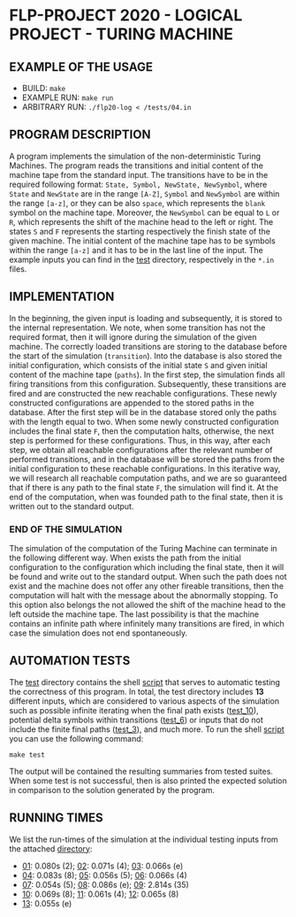 # FLP-PROJECT 2020 - LOGICAL PROJECT - TURING MACHINE

## EXAMPLE OF THE USAGE
* BUILD: `make`
* EXAMPLE RUN: `make run`
* ARBITRARY RUN: `./flp20-log < /tests/04.in`

## PROGRAM DESCRIPTION
A program implements the simulation of the non-deterministic Turing Machines.
The program reads the transitions and initial content of the machine tape
from the standard input. The transitions have to be in the required following
format: `State, Symbol, NewState, NewSymbol`, where `State` and `NewState` are
in the range `[A-Z]`, `Symbol` and `NewSymbol` are within the range `[a-z]`,
or they can be also `space`, which represents the `blank` symbol on the 
machine tape. Moreover, the `NewSymbol` can be equal to `L` or `R`, which 
represents the shift of the machine head to the left or right. The states
`S` and `F` represents the starting respectively the finish state of the
given machine. The initial content of the machine tape has to be symbols 
within the range `[a-z]` and it has to be in the last line of the input. 
The example inputs you can find in the [test][1] directory, respectively in 
the `*.in` files.

## IMPLEMENTATION
In the beginning, the given input is loading and subsequently, it is stored
to the internal representation. We note, when some transition has not the
required format, then it will ignore during the simulation of the given
machine. The correctly loaded transitions are storing to the database before
the start of the simulation (`transition`). Into the database is also stored
the initial configuration, which consists of the initial state `S` and
given initial content of the machine tape (`paths`). In the first step, the 
simulation finds all firing transitions from this configuration. Subsequently, 
these transitions are fired and are constructed the new reachable 
configurations. These newly constructed configurations are appended to the 
stored paths in the database. After the first step will be in the database 
stored only the paths with the length equal to two. When some newly 
constructed configuration includes the final state `F`, then the computation 
halts, otherwise, the next step is performed for these configurations. 
Thus, in this way, after each step, we obtain all reachable configurations 
after the  relevant number of performed transitions, and in the database 
will be stored the paths from the initial configuration to these reachable 
configurations. In this iterative way, we will research all reachable
computation paths, and we are so guaranteed that if there is any path to 
the final state `F`, the simulation will find it. At the end of the
computation, when was founded path to the final state, then it is written
out to the standard output.

### END OF THE SIMULATION
The simulation of the computation of the Turing Machine can terminate in the
following different way. When exists the path from the initial configuration
to the configuration which including the final state, then it will be found
and write out to the standard output. When such the path does not exist
and the machine does not offer any other fireable transitions, then 
the computation will halt with the message about the abnormally stopping.
To this option also belongs the not allowed the shift of the machine head
to the left outside the machine tape. The last possibility is that the 
machine contains an infinite path where infinitely many transitions are 
fired, in which case the simulation does not end spontaneously.

## AUTOMATION TESTS
The [test][1] directory contains the shell [script][2] that serves
to automatic testing the correctness of this program. In total, the
test directory includes **13** different inputs, which are considered
to various aspects of the simulation such as possible infinite iterating
when the final path exists ([test_10][3]), potential delta symbols within 
transitions ([test_6][4]) or inputs that do not include the finite
final paths ([test_3][5]), and much more. To run the shell [script][2]
you can use the following command:
```
make test
```
The output will be contained the resulting summaries from tested suites. 
When some test is not successful, then is also printed the expected 
solution in comparison to the solution generated by the program.

## RUNNING TIMES
We list the run-times of the simulation at the individual testing
inputs from the attached [directory][1]:

* [01][6]: 0.080s (2); [02][7]: 0.071s (4); [03][5]: 0.066s (e)
* [04][8]: 0.083s (8); [05][9]: 0.056s (5); [06][4]: 0.066s (4)
* [07][10]: 0.054s (5); [08][11]: 0.086s (e); [09][12]: 2.814s (35)
* [10][3]: 0.069s (8); [11][13]: 0.061s (4); [12][14]: 0.065s (8)
* [13][15]: 0.055s (e)


[1]: /tests
[2]: /tests/run_tests.sh
[3]: /tests/10.in
[4]: /tests/06.in
[5]: /tests/03.in
[6]: /tests/01.in
[7]: /tests/02.in
[8]: /tests/04.in
[9]: /tests/05.in
[10]: /tests/07.in
[11]: /tests/08.in
[12]: /tests/09.in
[13]: /tests/11.in
[14]: /tests/12.in
[15]: /tests/13.in